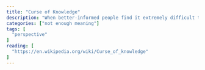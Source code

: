 ```yaml
---
title: "Curse of Knowledge"
description: "When better-informed people find it extremely difficult to think about problems from the perspective of lesser-informed people."
categories: ["not enough meaning"]
tags: [
  "perspective"
]
reading: [
  "https://en.wikipedia.org/wiki/Curse_of_knowledge"
]
---
```


